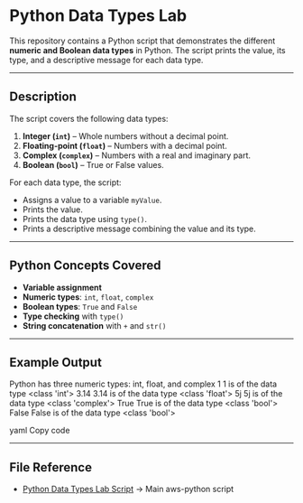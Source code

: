 # **Python Data Types Lab**

This repository contains a Python script that demonstrates the different **numeric and Boolean data types** in Python. The script prints the value, its type, and a descriptive message for each data type.

---

## **Description**

The script covers the following data types:

1. **Integer (`int`)** – Whole numbers without a decimal point.  
2. **Floating-point (`float`)** – Numbers with a decimal point.  
3. **Complex (`complex`)** – Numbers with a real and imaginary part.  
4. **Boolean (`bool`)** – True or False values.

For each data type, the script:

- Assigns a value to a variable `myValue`.
- Prints the value.
- Prints the data type using `type()`.
- Prints a descriptive message combining the value and its type.

---

## **Python Concepts Covered**

- **Variable assignment**  
- **Numeric types**: `int`, `float`, `complex`  
- **Boolean types**: `True` and `False`  
- **Type checking** with `type()`  
- **String concatenation** with `+` and `str()`  

---

## **Example Output**

Python has three numeric types: int, float, and complex
1
1 is of the data type <class 'int'>
3.14
3.14 is of the data type <class 'float'>
5j
5j is of the data type <class 'complex'>
True
True is of the data type <class 'bool'>
False
False is of the data type <class 'bool'>

yaml
Copy code

---

## **File Reference**

- [Python Data Types Lab Script](PythonDataTypesLab.py) → Main aws-python script

